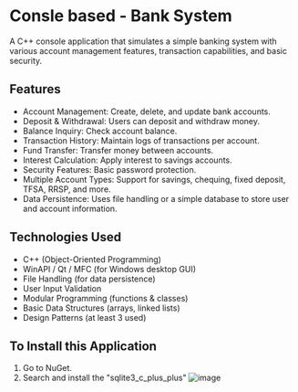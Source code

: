 # Consle based - Bank System

A C++ console application that simulates a simple banking system with various account management features, transaction capabilities, and basic security.

## Features
* Account Management: Create, delete, and update bank accounts.
* Deposit & Withdrawal: Users can deposit and withdraw money.
* Balance Inquiry: Check account balance.
* Transaction History: Maintain logs of transactions per account.
* Fund Transfer: Transfer money between accounts.
* Interest Calculation: Apply interest to savings accounts.
* Security Features: Basic password protection.
* Multiple Account Types: Support for savings, chequing, fixed deposit, TFSA, RRSP, and more.
* Data Persistence: Uses file handling or a simple database to store user and account information.

## Technologies Used
- C++ (Object-Oriented Programming)
- WinAPI / Qt / MFC (for Windows desktop GUI)
- File Handling (for data persistence)
- User Input Validation
- Modular Programming (functions & classes)
- Basic Data Structures (arrays, linked lists)
- Design Patterns (at least 3 used)

## To Install this Application
1. Go to NuGet.
2. Search and install the "sqlite3_c_plus_plus"
   ![image](https://github.com/user-attachments/assets/fdf5aaa2-88eb-4bfb-aeac-f735bc230d44)
